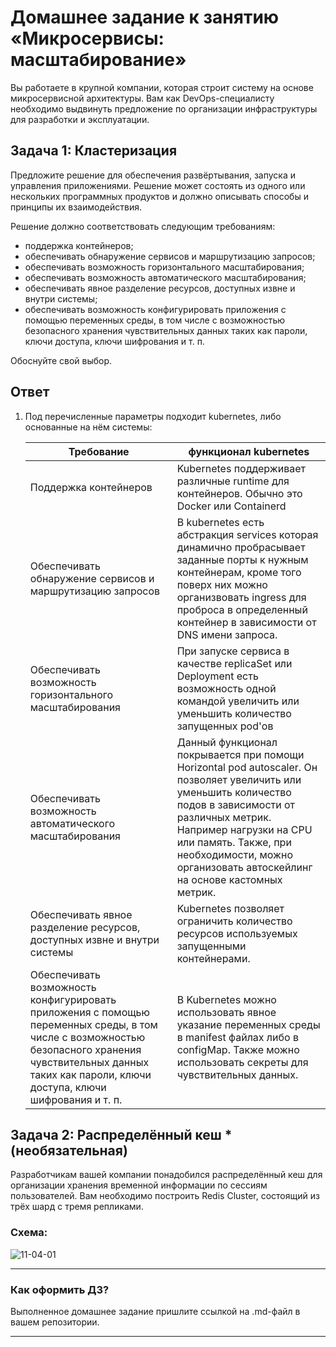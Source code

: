 
# Домашнее задание к занятию «Микросервисы: масштабирование»

Вы работаете в крупной компании, которая строит систему на основе микросервисной архитектуры.
Вам как DevOps-специалисту необходимо выдвинуть предложение по организации инфраструктуры для разработки и эксплуатации.

## Задача 1: Кластеризация

Предложите решение для обеспечения развёртывания, запуска и управления приложениями.
Решение может состоять из одного или нескольких программных продуктов и должно описывать способы и принципы их взаимодействия.

Решение должно соответствовать следующим требованиям:
- поддержка контейнеров;
- обеспечивать обнаружение сервисов и маршрутизацию запросов;
- обеспечивать возможность горизонтального масштабирования;
- обеспечивать возможность автоматического масштабирования;
- обеспечивать явное разделение ресурсов, доступных извне и внутри системы;
- обеспечивать возможность конфигурировать приложения с помощью переменных среды, в том числе с возможностью безопасного хранения чувствительных данных таких как пароли, ключи доступа, ключи шифрования и т. п.

Обоснуйте свой выбор.


## Ответ 
1. Под перечисленные параметры подходит kubernetes, либо основанные на нём системы:


   Требование | функционал kubernetes
   ---------- | ---------------------
   Поддержка контейнеров | Kubernetes поддерживает различные runtime для контейнеров. Обычно это Docker или Containerd
   Обеспечивать обнаружение сервисов и маршрутизацию запросов | В kubernetes есть абстракция services которая динамично пробрасывает заданные порты к нужным контейнерам, кроме того поверх них можно организвовать ingress для проброса в определенный контейнер в зависимости от DNS имени запроса.
   Обеспечивать возможность горизонтального масштабирования | При запуске сервиса в качестве replicaSet или Deployment есть возможность одной командой увеличить или уменьшить количество запущенных pod'ов
   Обеспечивать возможность автоматического масштабирования | Данный функционал покрывается при помощи Horizontal pod autoscaler. Он позволяет увеличить или уменьшить количество подов в зависимости от различных метрик. Например нагрузки на CPU или память. Также, при необходимости, можно организовать автоскейлинг на основе кастомных метрик.
   Обеспечивать явное разделение ресурсов, доступных извне и внутри системы | Kubernetes позволяет ограничить количество ресурсов используемых запущенными контейнерами.
   Обеспечивать возможность конфигурировать приложения с помощью переменных среды, в том числе с возможностью безопасного хранения чувствительных данных таких как пароли, ключи доступа, ключи шифрования и т. п. | В Kubernetes можно использовать явное указание переменных среды в manifest файлах либо в configMap. Также можно использовать секреты для чувствительных данных.

## Задача 2: Распределённый кеш * (необязательная)

Разработчикам вашей компании понадобился распределённый кеш для организации хранения временной информации по сессиям пользователей.
Вам необходимо построить Redis Cluster, состоящий из трёх шард с тремя репликами.

### Схема:

![11-04-01](https://user-images.githubusercontent.com/1122523/114282923-9b16f900-9a4f-11eb-80aa-61ed09725760.png)

---

### Как оформить ДЗ?

Выполненное домашнее задание пришлите ссылкой на .md-файл в вашем репозитории.

---
